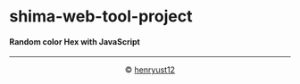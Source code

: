 # shima-web-tool-project

#### Random color Hex with JavaScript

------------

<center>
&copy; <a href="https://github.com/henryust12">henryust12</a>
</center>